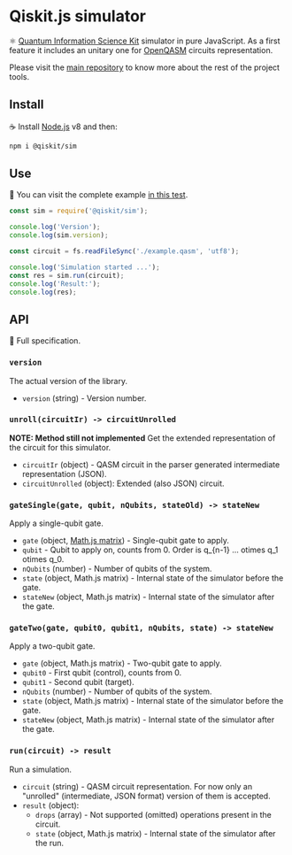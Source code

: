 # Qiskit.js simulator

:atom_symbol: [Quantum Information Science Kit](https://developer.ibm.com/open/openprojects/qiskit) simulator in pure JavaScript. As a first feature it includes an unitary one for [OpenQASM](https://github.com/IBM/qisim.js-openqasm) circuits representation.

Please visit the [main repository](https://github.com/Qiskit/qiskit-js) to know more about the rest of the project tools.

## Install

:coffee: Install [Node.js](https://nodejs.org/download) v8 and then:

```sh
npm i @qiskit/sim
```

## Use

:pencil: You can visit the complete example [in this test](./test/functional/run.js).

```js
const sim = require('@qiskit/sim');

console.log('Version');
console.log(sim.version);

const circuit = fs.readFileSync('./example.qasm', 'utf8');

console.log('Simulation started ...');
const res = sim.run(circuit);
console.log('Result:');
console.log(res);
```

## API

:eyes: Full specification.

### `version`

The actual version of the library.

* `version` (string) - Version number.

### `unroll(circuitIr) -> circuitUnrolled`

**NOTE: Method still not implemented**
Get the extended representation of the circuit for this simulator.

* `circuitIr` (object) - QASM circuit in the parser generated intermediate representation (JSON).
* `circuitUnrolled` (object): Extended (also JSON) circuit.

### `gateSingle(gate, qubit, nQubits, stateOld) -> stateNew`

Apply a single-qubit gate.

* `gate` (object, [Math.js matrix](http://mathjs.org/docs/datatypes/matrices.html)) - Single-qubit gate to apply.
* `qubit` - Qubit to apply on, counts from 0. Order is q\_{n-1} ... otimes q_1 otimes q_0.
* `nQubits` (number) - Number of qubits of the system.
* `state` (object, Math.js matrix) - Internal state of the simulator before the gate.
* `stateNew` (object, Math.js matrix) - Internal state of the simulator after the gate.

### `gateTwo(gate, qubit0, qubit1, nQubits, state) -> stateNew`

Apply a two-qubit gate.

* `gate` (object, Math.js matrix) - Two-qubit gate to apply.
* `qubit0` - First qubit (control), counts from 0.
* `qubit1` - Second qubit (target).
* `nQubits` (number) - Number of qubits of the system.
* `state` (object, Math.js matrix) - Internal state of the simulator before the gate.
* `stateNew` (object, Math.js matrix) - Internal state of the simulator after the gate.

### `run(circuit) -> result`

Run a simulation.

* `circuit` (string) - QASM circuit representation. For now only an "unrolled" (intermediate, JSON format) version of them is accepted.
* `result` (object):
  * `drops` (array) - Not supported (omitted) operations present in the circuit.
  * `state` (object, Math.js matrix) - Internal state of the simulator after the run.
